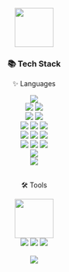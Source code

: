 <p align="center">
  <img src="https://phoneky.co.uk/thumbs/screensavers/down/cartoon-anime/doraemon_Cr1ZjBCO.gif" width="80">
</p>
<div align="center">
	<h3>📚 Tech Stack</h3>
	<p>✨ Languages</p>
</div>
<div align="center">
	<img src="https://img.shields.io/badge/ReactNative-blue?style=flat&logo=react&logoColor=white" />
	<br>
	<img src="https://img.shields.io/badge/Three.js-black?style=flat&logo=three.js&logoColor=white" />
    	<img src="https://img.shields.io/badge/Paper.js-F56040?style=flat&logo=Paper.js&logoColor=white" />
	<br>
	<img src="https://img.shields.io/badge/PHP-777BB4?style=flat&logo=PHP&logoColor=white" />
    	<img src="https://img.shields.io/badge/CodeIgniter-EF4223?style=flat&logo=CodeIgniter&logoColor=white" />
	<br>
	<img src="https://img.shields.io/badge/Java-007396?style=flat&logo=Conda-Forge&logoColor=white" />
	<img src="https://img.shields.io/badge/jQuery-0769AD?style=flat&logo=jQuery&logoColor=white" />
	<img src="https://img.shields.io/badge/React-61DAFB?style=flat&logo=React&logoColor=white" />
	<br>
	<img src="https://img.shields.io/badge/HTML5-E34F26?style=flat&logo=HTML5&logoColor=white" />
	<img src="https://img.shields.io/badge/CSS3-1572B6?style=flat&logo=CSS3&logoColor=white" />
	<img src="https://img.shields.io/badge/JavaScript-F7DF1E?style=flat&logo=JavaScript&logoColor=white" />
	<br>
	<img src="https://img.shields.io/badge/Oracle%20SQL-F80000?style=flat&logo=Oracle&logoColor=white" />
	<img src="https://img.shields.io/badge/MySQL-4479A1?style=flat&logo=MySQL&logoColor=white" />
	<img src="https://img.shields.io/badge/MariaDB-003545?style=flat&logo=MariaDB&logoColor=white" />
	<br>
	<img src="https://img.shields.io/badge/Node.js-339933?style=flat&logo=Node.js&logoColor=white" />
	<br>
	<img src="https://img.shields.io/badge/XAMPP-F37623?style=flat&logo=XAMPP&logoColor=white" />
</div>
<br>
<div align="center">
	<p>🛠 Tools</p>
</div>
<div  align="center">
	<a href="https://openai.com/" target="_blank"><img height="80" src="https://img.shields.io/badge/ChatGPT-16C2D4?style=flat&logo=OpenAI&logoColor=white"></a>
	<br>
	<img src="https://img.shields.io/badge/Eclipse%20IDE-2C2255?style=flat&logo=EclipseIDE&logoColor=white" />
	<img src="https://img.shields.io/badge/Visual%20Studio%20Code-007ACC?style=flat&logo=VisualStudioCode&logoColor=white" />
	<img src="https://img.shields.io/badge/GitHub-181717?style=flat&logo=GitHub&logoColor=white" />
	
	
	
</div>
<br>
<div align="center">
	<img src="https://github-readme-stats.vercel.app/api/top-langs/?username=SUNGJUN1234" />
</div>
